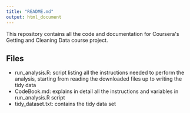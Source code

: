 ```yaml
---
title: "README.md"
output: html_document
---
```


This repository contains all the code and documentation for Coursera's Getting and Cleaning Data course project.

## Files

* run_analysis.R: script listing all the instructions needed to perform the analysis, starting from reading the downloaded files up to writing the tidy data 
* CodeBook.md: explains in detail all the instructions and variables in run_analysis.R script
* tidy_dataset.txt: contains the tidy data set